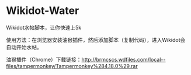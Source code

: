 # Wikidot-Water
Wikidot水帖脚本，让你快速上5k

使用方法：在浏览器安装油猴插件，然后添加脚本（复制代码），进入Wikidot会自动开始水帖。

油猴插件（Chrome）下载链接：http://brmcscs.wdfiles.com/local--files/tampermonkey/Tampermonkey%284.18.0%29.rar
